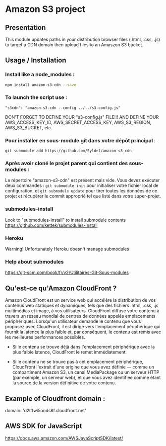 # Amazon S3 project

## Presentation

This module updates paths in your distribution browser files (.html, .css, .js) to target a CDN domain then upload files to an Amaszon S3 bucket.

## Usage / Installation

### Install like a node_modules :

```sh
npm install amazon-s3-cdn --save
```

### To launch the script use :
`"s3cdn": "amazon-s3-cdn --config ../../s3-config.js"`

DON'T FORGET TO DEFINE YOUR "s3-config.js" FILE!!!
AND DEFINE YOUR AWS_ACCESS_KEY_ID, AWS_SECRET_ACCESS_KEY, AWS_S3_REGION, AWS_S3_BUCKET, etc.

### Pour installer en sous-module git dans votre dépôt principal :
`git submodule add https://github.com/Syldel/amazon-s3-cdn`

### Après avoir cloné le projet parent qui contient des sous-modules :
Le répertoire "amazon-s3-cdn" est présent mais vide. Vous devez exécuter deux commandes : `git submodule init` pour initialiser votre fichier local de configuration, et `git submodule update` pour tirer toutes les données de ce projet et récupérer le commit approprié tel que listé dans votre super-projet.

### submodules-install
Look to "submodules-install" to install submodule contents
https://github.com/kettek/submodules-install

### Heroku
Warning! Unfortunately Heroku doesn't manage submodules

### Help about submodules
https://git-scm.com/book/fr/v2/Utilitaires-Git-Sous-modules


## Qu'est-ce qu'Amazon CloudFront ?
Amazon CloudFront est un service web qui accélère la distribution de vos contenus web statiques et dynamiques, tels que des fichiers .html, .css, .js multimédias et image, à vos utilisateurs.
CloudFront diffuse votre contenu à travers un réseau mondial de centres de données appelés emplacements périphériques.
Lorsqu'un utilisateur demande le contenu que vous proposez avec CloudFront, il est dirigé vers l'emplacement périphérique qui fournit la latence la plus faible et, par conséquent, le contenu est remis avec les meilleures performances possibles.

- Si le contenu se trouve déjà dans l'emplacement périphérique avec la plus faible latence, CloudFront le remet immédiatement.

- Si le contenu ne se trouve pas à cet emplacement périphérique, CloudFront l'extrait d'une origine que vous avez définie — comme un compartiment Amazon S3, un canal MediaPackage ou un serveur HTTP (par exemple, un serveur web), et que vous avez identifiée comme étant la source de la version définitive de votre contenu.

## Example of Cloudfront domain :
domain: 'd2lftwi5onds8f.cloudfront.net'

## AWS SDK for JavaScript 
https://docs.aws.amazon.com/AWSJavaScriptSDK/latest/
